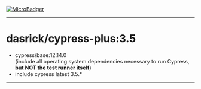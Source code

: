 [![MicroBadger][microbadger-image]][microbadger-url]
***

# dasrick/cypress-plus:3.5

* cypress/base:12.14.0 <br>(include all operating system dependencies necessary to run Cypress, **but NOT the test runner itself**)
* include cypress latest 3.5.*

***

[microbadger-image]: https://images.microbadger.com/badges/image/dasrick/cypress-plus:3.5.svg
[microbadger-url]: https://microbadger.com/images/dasrick/cypress-plus:3.5
